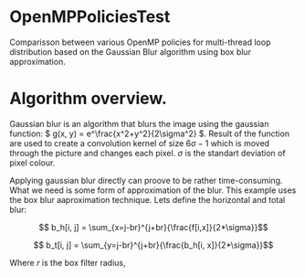 # OpenMPPoliciesTest
Comparisson between various OpenMP policies for multi-thread loop distribution based on the Gaussian Blur algorithm using box blur approximation.

# Algorithm overview. 

Gaussian blur is an algorithm that blurs the image using the gaussian function:
$ g(x, y) = e^\frac{x^2+y^2}{2\sigma^2} $. Result of the function are used to create a convolution kernel of size $6\sigma -1$ which is moved through the picture and changes each pixel. $\sigma$ is the standart deviation of pixel colour.

Applying gaussian blur directly can proove to be rather time-consuming. What we need is some form of approximation of the blur. This example uses the box blur aaproximation technique. Lets define the horizontal and total blur:

$$ b_h[i, j] = \sum_{x=j-br}^{j+br}{\frac{f[i,x]}{2*\sigma}}$$

$$ b_t[i, j] = \sum_{y=j-br}^{j+br}{\frac{b_h[i, x]}{2*\sigma}}$$

Where $r$ is the box filter radius, 
